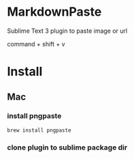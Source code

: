 # MarkdownPaste
Sublime Text 3 plugin to paste image or url

command + shift + v

# Install

## Mac

### install pngpaste

```shell
brew install pngpaste
```

### clone plugin to sublime package dir


